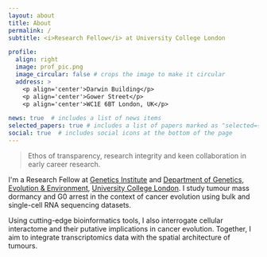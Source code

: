 ```yaml
---
layout: about
title: About
permalink: /
subtitle: <i>Research Fellow</i> at University College London

profile:
  align: right
  image: prof_pic.png
  image_circular: false # crops the image to make it circular
  address: >
    <p align='center'>Darwin Building</p>
    <p align='center'>Gower Street</p>
    <p align='center'>WC1E 6BT London, UK</p>

news: true  # includes a list of news items
selected_papers: true # includes a list of papers marked as "selected={true}"
social: true  # includes social icons at the bottom of the page
---
```


 > Ethos of transparency, research integrity and keen collaboration in early career research.

I'm a Research Fellow at [Genetics Institute](https://www.ucl.ac.uk/biosciences/gee/ucl-genetics-institute) and [Department of Genetics, Evolution & Environment](https://www.ucl.ac.uk/biosciences/gee), [University College London](https://www.ucl.ac.uk/). I study tumour mass dormancy and G0 arrest in the context of cancer evolution using bulk and single-cell RNA sequencing datasets.

Using cutting-edge bioinformatics tools, I also interrogate cellular interactome and their putative implications in cancer evolution. Together, I aim to integrate transcriptomics data with the spatial architecture of tumours.